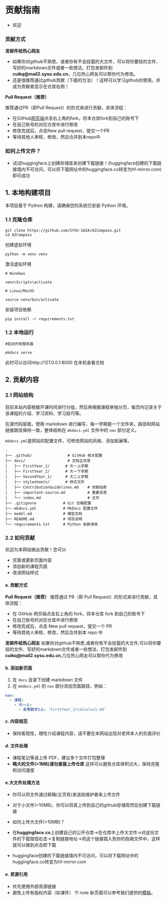 # 贡献指南

- 欢迎
### 贡献方式

**发邮件给热心网友** 

- 如果你对github不熟悉，或者你有不会挂载的大文件，可以将你要挂的文件、写好的markdown文件或者一些想法，打包发邮件到**cuikq&#64;mail2&#46;sysu&#46;edu&#46;cn**，几位热心网友可以帮你代为修改。
- 还是很推荐通过github贡献（下面的方法）！这样可以学习github的使用，并成为贡献者显示在仓库右侧！


**Pull Request（推荐）**

推荐通过PR（即Pull Request）的形式来进行贡献，具体流程：

- 在GitHub[网页端](https://github.com/SYSU-SAIA/AICompass)点击右上角的fork，将本仓库fork到自己的账号下
- 在自己账号的对应仓库中进行修改
- 修改完成后，点击New pull request，提交一个PR
- 等待其他人审核、修改，然后合并到本repo中
### 如何上传文件？
- 试试huggingface上创建存储库来创建下载链接！(huggingface创建的下载链接墙内不可访问，可以将下载网址中的huggingface.co转变为hf-mirror.com)即可成功
## 1. 本地构建项目

本项目基于 Python 构建，请确保您的系统已安装 Python 环境。


### 1.1 克隆仓库
```shell
git clone https://github.com/SYSU-SAIA/AICompass.git
cd AICompass
```

创建虚拟环境
```shell
python -m venv venv
```

激活虚拟环境
```shell
# Windows

venv\Scripts\activate

# Linux/MacOS

source venv/bin/activate

```

安装项目依赖
```shell
pip install -r requirements.txt
```
### 1.2 本地运行
```shell
#启动开发服务器

mkdocs serve
```

此时可以访问http://127.0.0.1:8000 在本机查看文档

## 2. 贡献内容

### 2.1 网站结构
目前本站内容根据开课时间进行分组，然后再根据课程单独分页，每页内记录关于该课程的介绍、学习资料、学习技巧等。

在源代码层面，使用 markdown 进行编写，每一学期是一个文件夹，路径和网站链接路径保持一致，整体结构在 `mkdocs.yml` 文件中的 `nav` 部分定义。

`mkdocs.yml`是网站的配置文件，可修改网站的风格、添加拓展等。
```text
.
├── .github/                # GitHub 相关配置
├── docs/                   # 文档主目录
│   ├── FirstYear_1/       # 大一上学期
│   ├── FirstYear_2/       # 大一下学期
│   ├── SecondYear_1/      # 大二上学期
│   ├── stylesheets/       # 样式文件
│   ├── ContributionGuidelines.md    # 贡献指南
│   ├── important-source.md          # 重要资源
│   └── index.md                     # 主页
├── .gitignore            # Git 忽略配置
├── mkdocs.yml            # MkDocs 配置文件
├── model.md              # 模型文档
├── README.md             # 项目说明
└── requirements.txt      # Python 依赖清单

```

### 2.2 如何贡献

欢迎为本网站做出贡献！您可以

- 完善或更新页面内容
- 添加新的课程页面
- 改进网站样式
#### a. 贡献方式
**Pull Request（推荐）**
推荐通过 PR（即 Pull Request）的形式来进行贡献，具体流程：

- 在 GitHub 网页端点击右上角的 fork，将本仓库 fork 到自己的账号下
- 在自己账号的对应仓库中进行修改
- 修改完成后，点击 New pull request，提交一个 PR
- 等待其他人审核、修改，然后合并到本 repo 中

**发邮件给热心网友** 
如果你对github不熟悉,或者你有不会挂载的大文件,可以将你要挂的文件、写好的markdown文件或者一些想法，打包发邮件到**cuikq&#64;mail2&#46;sysu&#46;edu&#46;cn**,几位热心网友可以帮你代为修改
#### b. 添加新页面

1. 在 `docs` 目录下创建 markdown 文件
2. 在 `mkdocs.yml` 的 `nav` 部分添加页面路径，例如：
```yaml
nav:
  - 课程:
    - 大一上:
      - 高等数学1上: 'FirstYear_1/calculus1.md'
```

#### c. 内容规范

- 保持客观性，理性介绍课程内容，请不要在本网站出现对老师本人的负面评价

#### d. 文件处理
- 课程笔记等请上传 PDF，建议多个文件打包整理
- **略大的文件(>1MB)请勿直接上传仓库** 这样可以避免仓库体积过大，保持克隆和访问速度


#### e.大文件处理方法

- 你可以将文件通过邮箱(主页有)发送给维护者来上传文件
- 对于小文件(<10MB)，你可以将其上传到自己的github存储库然后创建下载链接

- 如何上传大文件(>10MB)？
- 在**huggingface.co**上创建自己的公开仓库->在仓库中上传大文件->对这份文件的下载按钮右击->复制链接地址->将这个链接插入到你的指南文件中，这样就可以做到点击即下载
- huggingface创建的下载链接墙内不可访问，可以将下载网址中的huggingface.co转变为hf-mirror.com

#### e. 资源引用
- 优先使用外部资源链接
- 避免上传有版权内容（如课件）
!!! note
    新页面可以参考我们提供的[模板]()。
